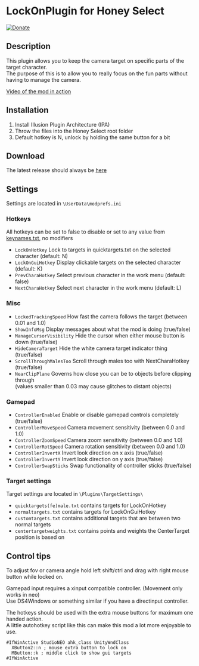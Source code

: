 # LockOnPlugin for Honey Select

[![Donate](https://www.paypalobjects.com/en_US/i/btn/btn_donate_LG.gif)](https://www.paypal.com/cgi-bin/webscr?cmd=_donations&business=keelhauledhs%40gmail%2ecom&lc=FI&item_name=Keelhauled&item_number=LockOnPlugin&currency_code=EUR&bn=PP%2dDonationsBF%3abtn_donate_LG%2egif%3aNonHosted)

## Description
This plugin allows you to keep the camera target on specific parts of the target character.  
The purpose of this is to allow you to really focus on the fun parts without having to manage the camera.  

[Video of the mod in action](https://gfycat.com/GranularBrilliantBuck)

## Installation
1. Install Illusion Plugin Architecture (IPA)
2. Throw the files into the Honey Select root folder
3. Default hotkey is N, unlock by holding the same button for a bit

## Download
The latest release should always be [here](https://github.com/Keelhauled/LockOnPlugin/releases)

## Settings
Settings are located in ```\UserData\modprefs.ini```

### Hotkeys
All hotkeys can be set to false to disable or set to any value from [keynames.txt](keynames.txt), no modifiers
- ```LockOnHotkey``` Lock to targets in quicktargets.txt on the selected character (default: N)
- ```LockOnGuiHotkey``` Display clickable targets on the selected character (default: K)
- ```PrevCharaHotkey``` Select previous character in the work menu (default: false)
- ```NextCharaHotkey``` Select next character in the work menu (default: L)

### Misc
- ```LockedTrackingSpeed``` How fast the camera follows the target (between 0.01 and 1.0)
- ```ShowInfoMsg``` Display messages about what the mod is doing (true/false)
- ```ManageCursorVisibility``` Hide the cursor when either mouse button is down (true/false)
- ```HideCameraTarget``` Hide the white camera target indicator thing (true/false)
- ```ScrollThroughMalesToo``` Scroll through males too with NextCharaHotkey (true/false)
- ```NearClipPlane``` Governs how close you can be to objects before clipping through <br> (values smaller than 0.03 may cause glitches to distant objects)

### Gamepad
- ```ControllerEnabled``` Enable or disable gamepad controls completely (true/false)
- ```ControllerMoveSpeed``` Camera movement sensitivity (between 0.0 and 1.0)
- ```ControllerZoomSpeed``` Camera zoom sensitivity (between 0.0 and 1.0)
- ```ControllerRotSpeed``` Camera rotation sensitivity (between 0.0 and 1.0)
- ```ControllerInvertX``` Invert look direction on x axis (true/false)
- ```ControllerInvertY``` Invert look direction on y axis (true/false)
- ```ControllerSwapSticks``` Swap functionality of controller sticks (true/false)

### Target settings
Target settings are located in ```\Plugins\TargetSettings\```
- ```quicktargets(fe)male.txt``` contains targets for LockOnHotkey
- ```normaltargets.txt``` contains targets for LockOnGuiHotkey
- ```customtargets.txt``` contains additional targets that are between two normal targets
- ```centertargetweights.txt``` contains points and weights the CenterTarget position is based on

## Control tips
To adjust fov or camera angle hold left shift/ctrl and drag with right mouse button while locked on.

Gamepad input requires a xinput compatible controller. (Movement only works in neo)  
Use DS4Windows or something similar if you have a directinput controller.

The hotkeys should be used with the extra mouse buttons for maximum one handed action.  
A little autohotkey script like this can make this mod a lot more enjoyable to use.
```
#IfWinActive StudioNEO ahk_class UnityWndClass
  XButton2::n ; mouse extra button to lock on
  MButton::k ; middle click to show gui targets
#IfWinActive
```

